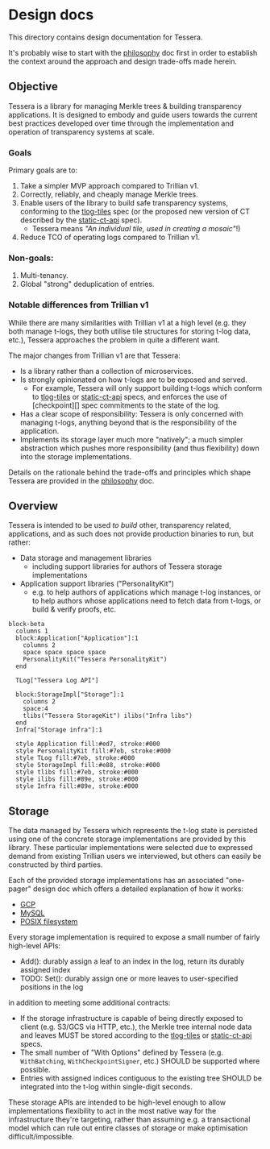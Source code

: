 # Design docs

This directory contains design documentation for Tessera.

It's probably wise to start with the [philosophy](philosophy.md) doc first in order to establish
the context around the approach and design trade-offs made herein.

## Objective

Tessera is a library for managing Merkle trees & building transparency applications.
It is designed to embody and guide users towards the current best practices developed over time
through the implementation and operation of transparency systems at scale.

### Goals

Primary goals are to:

1. Take a simpler MVP approach compared to Trillian v1.
1. Correctly, reliably, and cheaply manage Merkle trees.
1. Enable users of the library to build safe transparency systems, conforming to the [tlog-tiles][] spec
   (or the proposed new version of CT described by the [static-ct-api][] spec).
   + Tessera means _"An individual tile, used in creating a mosaic"_!)
1. Reduce TCO of operating logs compared to Trillian v1.

### Non-goals:

1. Multi-tenancy.
1. Global "strong" deduplication of entries.

### Notable differences from Trillian v1

While there are many similarities with Trillian v1 at a high level (e.g. they both manage t-logs, they both
utilise tile structures for storing t-log data, etc.), Tessera approaches the problem in quite a different want.

The major changes from Trillian v1 are that Tessera:

* Is a library rather than a collection of microservices.
* Is strongly opinionated on how t-logs are to be exposed and served.
  + For example, Tessera will only support building t-logs which conform to [tlog-tiles][] or [static-ct-api][]
    specs, and enforces the use of [checkpoint][] spec commitments to the state of the log.
* Has a clear scope of responsibility: Tessera is only concerned with managing t-logs, anything beyond
  that is the responsibility of the application.
* Implements its storage layer much more "natively"; a much simpler abstraction which pushes more responsibility
  (and thus flexibility) down into the storage implementations.

Details on the rationale behind the trade-offs and principles which shape Tessera are provided in the 
[philosophy](philosophy.md) doc.

## Overview

Tessera is intended to be used _to build_ other, transparency related, applications, and as such does
not provide production binaries to run, but rather:

* Data storage and management libraries
  * including support libraries for authors of Tessera storage implementations
* Application support libraries ("PersonalityKit")
  * e.g. to help authors of applications which manage t-log instances, or to help authors whose
    applications need to fetch data from t-logs, or build & verify proofs, etc.

```mermaid
block-beta
  columns 1
  block:Application["Application"]:1
    columns 2
    space space space space
    PersonalityKit("Tessera PersonalityKit")
  end

  TLog["Tessera Log API"]

  block:StorageImpl["Storage"]:1
    columns 2
    space:4
    tlibs("Tessera StorageKit") ilibs("Infra libs")
  end
  Infra["Storage infra"]:1
 
  style Application fill:#ed7, stroke:#000
  style PersonalityKit fill:#7eb, stroke:#000
  style TLog fill:#7eb, stroke:#000
  style StorageImpl fill:#e88, stroke:#000
  style tlibs fill:#7eb, stroke:#000
  style ilibs fill:#89e, stroke:#000
  style Infra fill:#89e, stroke:#000
```

## Storage

The data managed by Tessera which represents the t-log state is persisted using one of the
concrete storage implementations are provided by this library. These particular implementations 
were selected due to expressed demand from existing Trillian users we interviewed, but others
can easily be constructed by third parties.

Each of the provided storage implementations has an associated "one-pager" design doc which offers
a detailed explanation of how it works:

* [GCP](gcp_storage.md)
* [MySQL](mysql_storage.md)
* [POSIX filesystem](posix_storage.md)

Every storage implementation is required to expose a small number of fairly high-level APIs:

* Add(): durably assign a leaf to an index in the log, return its durably assigned index
* TODO: Set(): durably assign one or more leaves to user-specified positions in the log

in addition to meeting some additional contracts:

* If the storage infrastructure is capable of being directly exposed to client (e.g. S3/GCS
  via HTTP, etc.), the Merkle tree internal node data and leaves MUST be stored according to
  the [tlog-tiles][] or [static-ct-api][] specs.
* The small number of "With Options" defined by Tessera (e.g. `WithBatching`, `WithCheckpointSigner`,
  etc.) SHOULD be supported where possible.
* Entries with assigned indices contiguous to the existing tree SHOULD be integrated into the
  t-log within single-digit seconds.

These storage APIs are intended to be high-level enough to allow implementations flexibility to act
in the most native way for the infrastructure they're targeting, rather than assuming e.g. a
transactional model which can rule out entire classes of storage or make optimisation
difficult/impossible.



[tlog-tiles]: https://c2sp.org/tlog-tiles
[tlog-checkpoint]: https://c2sp.org/tlog-checkpoint
[static-ct-api]: https://c2sp.org/static-ct-api
